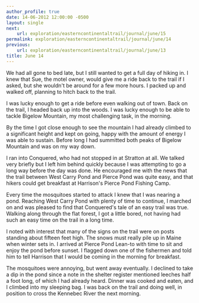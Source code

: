 ```yaml
---
author_profile: true
date: 14-06-2012 12:00:00 -0500
layout: single
next:
    url: exploration/easterncontinentaltrail/journal/june/15
permalink: exploration/easterncontinentaltrail/journal/june/14
previous:
    url: exploration/easterncontinentaltrail/journal/june/13
title: June 14
---
```

We had all gone to bed late, but I still wanted to get a full day of hiking in. I knew that Sue, the motel owner, would give me a ride back to the trail if I asked, but she wouldn't be around for a few more hours. I packed up and walked off, planning to hitch back to the trail.

I was lucky enough to get a ride before even walking out of town. Back on the trail, I headed back up into the woods. I was lucky enough to be able to tackle Bigelow Mountain, my most challenging task, in the morning.

By the time I got close enough to see the mountain I had already climbed to a significant height and kept on going, happy with the amount of energy I was able to sustain. Before long I had summitted both peaks of Bigelow Mountain and was on my way down.

I ran into Conquered, who had not stopped in at Stratton at all. We talked very briefly but I left him behind quickly because I was attempting to go a long way before the day was done. He encouraged me with the news that the trail between West Carry Pond and Pierce Pond was quite easy, and that hikers could get breakfast at Harrison's Pierce Pond Fishing Camp.

Every time the mosquitoes started to attack I knew that I was nearing a pond. Reaching West Carry Pond with plenty of time to continue, I marched on and was pleased to find that Conquered's tale of an easy trail was true. Walking along through the flat forest, I got a little bored, not having had such an easy time on the trail in a long time.

I noted with interest that many of the signs on the trail were on posts standing about fifteen feet high. The snows must really pile up in Maine when winter sets in. I arrived at Pierce Pond Lean-to with time to sit and enjoy the pond before sunset. I flagged down one of the fishermen and told him to tell Harrison that I would be coming in the morning for breakfast.

The mosquitoes were annoying, but went away eventually. I declined to take a dip in the pond since a note in the shelter register mentioned leeches half a foot long, of which I had already heard. Dinner was cooked and eaten, and I climbed into my sleeping bag. I was back on the trail and doing well, in position to cross the Kennebec River the next morning.